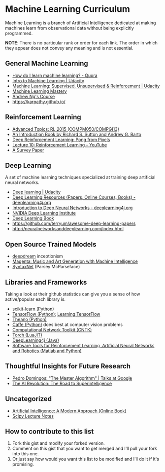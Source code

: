 # Machine Learning Curriculum
Machine Learning is a branch of Artificial Intelligence dedicated at making machines learn from observational data without being explicitly programmed.

**NOTE**: There is no particular rank or order for each link. The order in which they appear does not convey any meaning and is not essential.

## General Machine Learning
 * [How do I learn machine learning? - Quora](https://www.quora.com/How-do-I-learn-machine-learning-1)
 * [Intro to Machine Learning | Udacity](https://www.udacity.com/course/intro-to-machine-learning--ud120)
 * [Machine Learning: Supervised, Unsupervised & Reinforcement | Udacity](https://www.udacity.com/course/machine-learning--ud262)
 * [Machine Learning Mastery](http://machinelearningmastery.com/start-here/)
 * [Andrew Ng's Course](https://www.coursera.org/learn/machine-learning)
 * https://karpathy.github.io/

## Reinforcement Learning
 * [Advanced Topics: RL 2015 (COMPM050/COMPGI13)](http://www0.cs.ucl.ac.uk/staff/D.Silver/web/Teaching.html)
 * [An Introduction Book by Richard S. Sutton and Andrew G. Barto](https://webdocs.cs.ualberta.ca/~sutton/book/ebook/the-book.html)
 * [Deep Reinforcement Learning: Pong from Pixels](http://karpathy.github.io/2016/05/31/rl/)
 * [Lecture 10: Reinforcement Learning - YouTube](https://www.youtube.com/watch?v=IXuHxkpO5E8)
 * [A Survey Paper](https://www.jair.org/media/301/live-301-1562-jair.pdf)

## Deep Learning
A set of machine learning techniques specialized at training deep artificial neural networks.
 * [Deep learning | Udacity](https://www.udacity.com/course/deep-learning--ud730)
 * [Deep Learning Resources (Papers, Online Courses, Books) - deeplearning4j.org](http://deeplearning4j.org/deeplearningpapers.html)
 * [Introduction to Deep Neural Networks - deeplearning4j.org](http://deeplearning4j.org/neuralnet-overview.html)
 * [NVIDIA Deep Learning Institute](https://developer.nvidia.com/deep-learning-courses)
 * [Deep Learning Book](http://www.deeplearningbook.org/)
 * https://github.com/terryum/awesome-deep-learning-papers
 * http://neuralnetworksanddeeplearning.com/index.html
 
## Open Source Trained Models
 * [deepdream](https://github.com/google/deepdream) inceptionism
 * [Magenta: Music and Art Generation with Machine Intelligence](https://github.com/tensorflow/magenta)
 * [SyntaxNet](https://github.com/tensorflow/models/tree/master/syntaxnet) (Parsey McParseface)
 
## Libraries and Frameworks
Taking a look at their github statistics can give you a sense of how active/popular each library is.
 * [scikit-learn (Python)](https://github.com/scikit-learn/scikit-learn)
 * [TensorFlow (Python)](https://github.com/tensorflow/tensorflow); [Learning TensorFlow](http://learningtensorflow.com/index.html)
 * [Theano (Python)](https://github.com/Theano/Theano)
 * [Caffe (Python)](https://github.com/BVLC/caffe) does best at computer vision problems
 * [Computational Network Toolkit (CNTK)](https://github.com/Microsoft/CNTK)
 * [Torch (LuaJIT)](https://github.com/torch/torch7)
 * [DeepLearning4j (Java)](https://github.com/deeplearning4j/deeplearning4j)
 * [Software Tools for Reinforcement Learning, Artificial Neural Networks and Robotics (Matlab and Python)](http://jamh-web.appspot.com/download.htm)

## Thoughtful Insights for Future Research
 * [Pedro Domingos: "The Master Algorithm" | Talks at Google](https://www.youtube.com/watch?v=B8J4uefCQMc)
 * [The AI Revolution: The Road to Superintelligence](http://waitbutwhy.com/2015/01/artificial-intelligence-revolution-1.html)
 
## Uncategorized
 * [Artificial Intelligence: A Modern Approach (Online Book)](http://aima.cs.berkeley.edu/)
 * [Scipy Lecture Notes](http://www.scipy-lectures.org/index.html)
 
## How to contribute to this list
 1. Fork this gist and modify your forked version.
 2. Comment on this gist that you want to get merged and I'll pull your fork into this one.
 3. Or just say how would you want this list to be modified and I'll do it if it's promising.